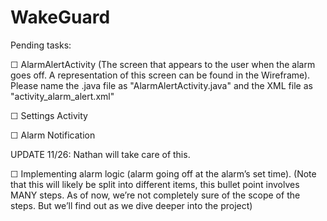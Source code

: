 # WakeGuard


Pending tasks: 

☐ AlarmAlertActivity (The screen that appears to the user when the alarm goes off. A representation of this screen can be found in the Wireframe). Please name the .java file as "AlarmAlertActivity.java" and the XML file as "activity_alarm_alert.xml" 

☐ Settings Activity

☐ Alarm Notification



UPDATE 11/26: Nathan will take care of this. 

☐ Implementing alarm logic (alarm going off at the alarm’s set time). (Note that this will likely be split into different items, this bullet point involves MANY steps. As of now, we’re not completely sure of the scope of the steps. But we’ll find out as we dive deeper into the project)
